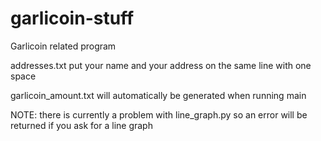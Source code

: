 # garlicoin-stuff
Garlicoin related program

addresses.txt
put your name and your address on the same line with one space

garlicoin_amount.txt
will automatically be generated when running main

NOTE: there is currently a problem with line_graph.py so an error will be returned if you ask for a line graph
